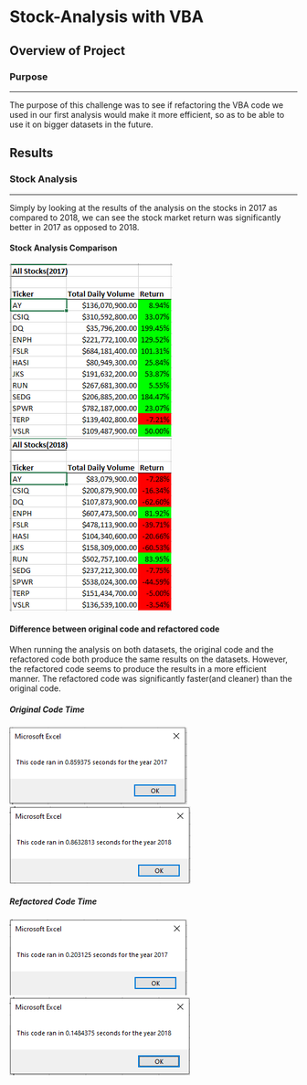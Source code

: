 # Stock-Analysis with VBA
## Overview of Project
### Purpose
---
The purpose of this challenge was to see if refactoring the VBA code we used in our first analysis would make it more efficient, so as to be able to use it on bigger datasets in the future.
## Results
### Stock Analysis
---
Simply by looking at the results of the analysis on the stocks in 2017 as compared to 2018, we can see the stock market return was significantly better in 2017 as opposed to 2018.

#### Stock Analysis Comparison
![Stock Analysis 2017](https://github.com/jlozano1990/stock-analysis/blob/main/stock%20analysis%202017.PNG)
![Stock Analysis 2018](https://github.com/jlozano1990/stock-analysis/blob/main/stock%20analysis%202018.PNG)

#### Difference between original code and refactored code
When running the analysis on both datasets, the original code and the refactored code both produce the same results on the datasets. However, the refactored code seems to produce the results in a  more efficient manner. The refactored code was significantly faster(and cleaner) than the original code.

##### Original Code Time
![Original Code](https://github.com/jlozano1990/stock-analysis/blob/main/All_stocks_analysis_2017.PNG)
![Original Code](https://github.com/jlozano1990/stock-analysis/blob/main/All_stocks_analysis_2018.PNG)

##### Refactored Code Time
![Refactored Code](https://github.com/jlozano1990/stock-analysis/blob/main/VBA_Challenge_2017.PNG)
![Refactored Code](https://github.com/jlozano1990/stock-analysis/blob/main/VBA_Challenge_2018.PNG)
